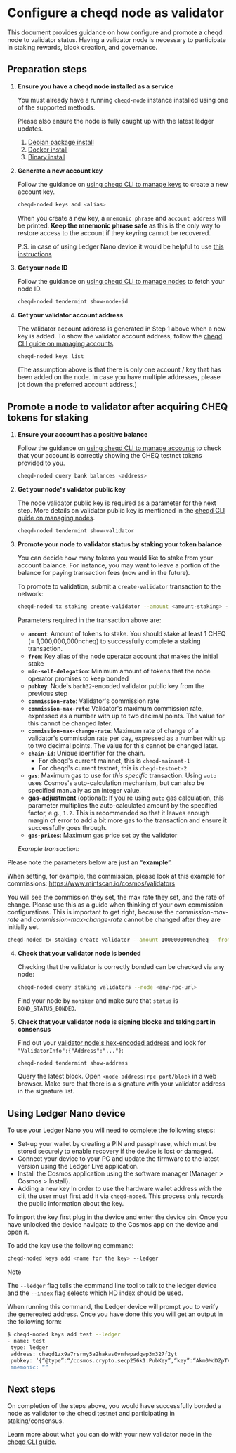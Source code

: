 # Configure a cheqd node as validator

This document provides guidance on how configure and promote a cheqd node to validator status. Having a validator node is necessary to participate in staking rewards, block creation, and governance.

## Preparation steps

1. **Ensure you have a cheqd node installed as a service**

   You must already have a running `cheqd-node` instance installed using one of the supported methods.

   Please also ensure the node is fully caught up with the latest ledger updates.

   1. [Debian package install](../setup-and-configure/debian/deb-package-install.md)
   2. [Docker install](../setup-and-configure/docker-install.md)
   3. [Binary install](../setup-and-configure/binary-install.md)

2. **Generate a new account key**

   Follow the guidance on [using cheqd CLI to manage keys](../cheqd-cli/cheqd-cli-accounts.md) to create a new account key.

   ```bash
   cheqd-noded keys add <alias>
   ```

   When you create a new key, a `mnemonic phrase` and `account address` will be printed. **Keep the mnemonic phrase safe** as this is the only way to restore access to the account if they keyring cannot be recovered.

   P.S. in case of using Ledger Nano device it would be helpful to use [this instructions](#using-ledger-nano-device)

3. **Get your node ID**

   Follow the guidance on [using cheqd CLI to manage nodes](../cheqd-cli/cheqd-cli-node-management.md) to fetch your node ID.

   ```bash
   cheqd-noded tendermint show-node-id
   ```

4. **Get your validator account address**

   The validator account address is generated in Step 1 above when a new key is added. To show the validator account address, follow the [cheqd CLI guide on managing accounts](../cheqd-cli/cheqd-cli-accounts.md).

   ```bash
   cheqd-noded keys list
   ```

   (The assumption above is that there is only one account / key that has been added on the node. In case you have multiple addresses, please jot down the preferred account address.)

## Promote a node to validator after acquiring CHEQ tokens for staking

1. **Ensure your account has a positive balance**

   Follow the guidance on [using cheqd CLI to manage accounts](../cheqd-cli/cheqd-cli-accounts.md) to check that your account is correctly showing the CHEQ testnet tokens provided to you.

   ```bash
   cheqd-noded query bank balances <address>
   ```

2. **Get your node's validator public key**

   The node validator public key is required as a parameter for the next step. More details on validator public key is mentioned in the [cheqd CLI guide on managing nodes](../cheqd-cli/cheqd-cli-node-management.md).

   ```bash
   cheqd-noded tendermint show-validator
   ```

3. **Promote your node to validator status by staking your token balance**

   You can decide how many tokens you would like to stake from your account balance. For instance, you may want to leave a portion of the balance for paying transaction fees (now and in the future).

   To promote to validation, submit a `create-validator` transaction to the network:

   ```bash
   cheqd-noded tx staking create-validator --amount <amount-staking> --from <key-name> --chain-id <chain-id> --min-self-delegation <min-self-delegation> --gas auto --gas-adjustment <multiplication-factor> --gas-prices <price-gas> --pubkey <validator-pubkey> --commission-max-change-rate <commission-max-change-rate> --commission-max-rate <commission-max-rate> --commission-rate <commission-rate>
   ```

   Parameters required in the transaction above are:

   * **`amount`**: Amount of tokens to stake. You should stake at least 1 CHEQ (= 1,000,000,000ncheq) to successfully complete a staking transaction.
   * **`from`**: Key alias of the node operator account that makes the initial stake
   * **`min-self-delegation`**: Minimum amount of tokens that the node operator promises to keep bonded
   * **`pubkey`**: Node's `bech32`-encoded validator public key from the previous step
   * **`commission-rate`**: Validator's commission rate
   * **`commission-max-rate`**: Validator's maximum commission rate, expressed as a number with up to two decimal points. The value for this cannot be changed later.
   * **`commission-max-change-rate`**: Maximum rate of change of a validator's commission rate per day, expressed as a number with up to two decimal points. The value for this cannot be changed later.
   * **`chain-id`**: Unique identifier for the chain.
     * For cheqd's current mainnet, this is `cheqd-mainnet-1`
     * For cheqd's current testnet, this is `cheqd-testnet-2`
   * **`gas`**: Maximum gas to use for *this specific* transaction. Using `auto` uses Cosmos's auto-calculation mechanism, but can also be specified manually as an integer value.
   * **gas-adjustment** (optional): If you're using `auto` gas calculation, this parameter multiplies the auto-calculated amount by the specified factor, e.g., `1.2`. This is recommended so that it leaves enough margin of error to add a bit more gas to the transaction and ensure it successfully goes through.
   * **`gas-prices`**: Maximum gas price set by the validator

   _Example transaction:_
   
Please note the parameters below are just an “**example**”.
   
When setting, for example, the commission, please look at this example for commissions: https://www.mintscan.io/cosmos/validators

You will see the commission they set, the max rate they set, and the rate of change. Please use this as a guide when thinking of your own commission configurations. This is important to get right, because the _commission-max-rate_ and _commission-max-change-rate_ cannot be changed after they are initially set. 

   ```bash
   cheqd-noded tx staking create-validator --amount 1000000000ncheq --from key-alias-name --moniker mainnet-validator-name --chain-id cheqd-mainnet-1 --min-self-delegation="1" --gas auto --gas-adjustment 1.2 --gas-prices="25ncheq" --pubkey '{"@type":"/cosmos.crypto.ed25519.PubKey","key":"4anVUO8WhmRMqG1t4z6VxqmqZL3V7q6HqucjwZePiUw="}' --commission-max-change-rate 0.01 --commission-max-rate 0.2 --commission-rate 0.01 --node https://rpc.cheqd.net:443
   ```

4. **Check that your validator node is bonded**

   Checking that the validator is correctly bonded can be checked via any node:

   ```bash
   cheqd-noded query staking validators --node <any-rpc-url>
   ```

   Find your node by `moniker` and make sure that `status` is `BOND_STATUS_BONDED`.

5. **Check that your validator node is signing blocks and taking part in consensus**

   Find out your [validator node's hex-encoded address](../cheqd-cli/cheqd-cli-node-management.md) and look for `"ValidatorInfo":{"Address":"..."}`:

   ```bash
   cheqd-noded tendermint show-address
   ```

   Query the latest block. Open `<node-address:rpc-port/block` in a web browser. Make sure that there is a signature with your validator address in the signature list.

## Using Ledger Nano device

To use your Ledger Nano you will need to complete the following steps:

* Set-up your wallet by creating a PIN and passphrase, which must be stored securely to enable recovery if the device is lost or damaged.
* Connect your device to your PC and update the firmware to the latest version using the Ledger Live application.
* Install the Cosmos application using the software manager (Manager > Cosmos > Install).
* Adding a new key
In order to use the hardware wallet address with the cli, the user must first add it via `cheqd-noded`. This process only records the public information about the key.

To import the key first plug in the device and enter the device pin. Once you have unlocked the device navigate to the Cosmos app on the device and open it.

To add the key use the following command:

```bash
cheqd-noded keys add <name for the key> --ledger
```

Note

The `--ledger` flag tells the command line tool to talk to the ledger device and the `--index` flag selects which HD index should be used.

When running this command, the Ledger device will prompt you to verify the genereated address. Once you have done this you will get an output in the following form:

```bash
$ cheqd-noded keys add test --ledger
- name: test
 type: ledger
 address: cheqd1zx9a7rsrmy5a2hakas0vnfwpadqwp3m327f2yt
 pubkey: ‘{“@type”:“/cosmos.crypto.secp256k1.PubKey”,“key”:“Akm0MdDZpTVltoCpRmmWd/wxiosA9edjPlbNcirs4YO1"}’
 mnemonic: “”
```

## Next steps

On completion of the steps above, you would have successfully bonded a node as validator to the cheqd testnet and participating in staking/consensus.

Learn more about what you can do with your new validator node in the [cheqd CLI guide](../cheqd-cli/README.md).
